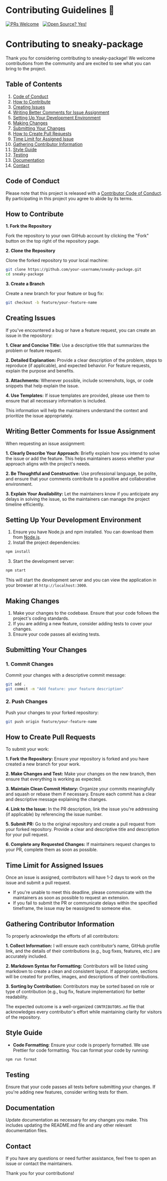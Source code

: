 
# Contributing Guidelines 🤝



[![PRs Welcome](https://img.shields.io/badge/PRs-welcome-brightgreen.svg?style=flat-square)](http://makeapullrequest.com)
&nbsp;
[![Open Source? Yes!](https://badgen.net/badge/Open%20Source%20%3F/Yes%21/blue?icon=github)](https://github.com/Naereen/badges/)


# Contributing to sneaky-package

Thank you for considering contributing to sneaky-package! We welcome contributions from the community and are excited to see what you can bring to the project.

## Table of Contents

1. [Code of Conduct](#code-of-conduct)
2. [How to Contribute](#how-to-contribute)
3. [Creating Issues](#creating-issues)
4. [Writing Better Comments for Issue Assignment](writing-better-comments-for-issue-assignment)
5. [Setting Up Your Development Environment](#setting-up-your-development-environment)
6. [Making Changes](#making-changes)
7. [Submitting Your Changes](#submitting-your-changes)
8. [How to Create Pull Requests](#how-to-create-pull-requests)
9. [Time Limit for Assigned Issue](#time-limit-for-assigned-issues)
10. [Gathering Contributor Information](#gathering-contributor-information)
11. [Style Guide](#style-guide)
12. [Testing](#testing)
13. [Documentation](#documentation)
14. [Contact](#contact)

## Code of Conduct

Please note that this project is released with a [Contributor Code of Conduct](CODE_OF_CONDUCT.md). By participating in this project you agree to abide by its terms.

## How to Contribute

**1. Fork the Repository**

Fork the repository to your own GitHub account by clicking the "Fork" button on the top right of the repository page.

**2. Clone the Repository**

Clone the forked repository to your local machine:

```bash
git clone https://github.com/your-username/sneaky-package.git
cd sneaky-package
```

**3. Create a Branch**

Create a new branch for your feature or bug fix:

```bash
git checkout -b feature/your-feature-name
``` 
## Creating Issues

If you've encountered a bug or have a feature request, you can create an issue in the repository:

**1. Clear and Concise Title:**  Use a descriptive title that summarizes the problem or feature request.

**2. Detailed Explanation:** Provide a clear description of the problem, steps to reproduce (if applicable), and expected behavior. For feature requests, explain the purpose and benefits.

**3. Attachments:** Whenever possible, include screenshots, logs, or code snippets that help explain the issue.

**4. Use Templates:** If issue templates are provided, please use them to ensure that all necessary information is included.

This information will help the maintainers understand the context and prioritize the issue appropriately.

## Writing Better Comments for Issue Assignment
When requesting an issue assignment:

**1. Clearly Describe Your Approach:** Briefly explain how you intend to solve the issue or add the feature. This helps maintainers assess whether your approach aligns with the project's needs.

**2. Be Thoughtful and Constructive:** Use professional language, be polite, and ensure that your comments contribute to a positive and collaborative environment.

**3. Explain Your Availability:** Let the maintainers know if you anticipate any delays in solving the issue, so the maintainers can manage the project timeline efficiently.


## Setting Up Your Development Environment

1. Ensure you have Node.js and npm installed. You can download them from [Node.js](https://nodejs.org/).
2. Install the project dependencies:

```bash
npm install
```

3. Start the development server:

```bash
npm start
```

This will start the development server and you can view the application in your browser at `http://localhost:3000`.

## Making Changes

1. Make your changes to the codebase. Ensure that your code follows the project's coding standards.
2. If you are adding a new feature, consider adding tests to cover your changes.
3. Ensure your code passes all existing tests.

## Submitting Your Changes

### 1. Commit Changes

Commit your changes with a descriptive commit message:

```bash
git add .
git commit -m "Add feature: your feature description"
```

### 2. Push Changes

Push your changes to your forked repository:

```bash
git push origin feature/your-feature-name
```
## How to Create Pull Requests
To submit your work:

**1. Fork the Repository:** Ensure your repository is forked and you have created a new branch for your work.

**2. Make Changes and Test:** Make your changes on the new branch, then ensure that everything is working as expected.

**3. Maintain Clean Commit History:** Organize your commits meaningfully and squash or rebase them if necessary. Ensure each commit has a clear and descriptive message explaining the changes.

**4. Link to the Issue:** In the PR description, link the issue you're addressing (if applicable) by referencing the issue number.

**5. Submit PR:** Go to the original repository and create a pull request from your forked repository. Provide a clear and descriptive title and description for your pull request.

**6. Complete any Requested Changes:** If maintainers request changes to your PR, complete them as soon as possible.

## Time Limit for Assigned Issues
Once an issue is assigned, contributors will have 1-2 days to work on the issue and submit a pull request.

- If you're unable to meet this deadline, please communicate with the maintainers as soon as possible to request an extension.
- If you fail to submit the PR or communicate delays within the specified timeframe, the issue may be reassigned to someone else.

## Gathering Contributor Information
To properly acknowledge the efforts of all contributors:

**1. Collect Information:** I will ensure each contributor’s name, GitHub profile link, and the details of their contributions (e.g., bug fixes, features, etc.) are accurately included.

**2. Markdown Syntax for Formatting:** Contributors will be listed using markdown to create a clean and consistent layout. If appropriate, sections will be created for profiles, images, and descriptions of their contributions.

**3. Sorting by Contribution:** Contributors may be sorted based on role or type of contribution (e.g., bug fix, feature implementation) for better readability.

The expected outcome is a well-organized `CONTRIBUTORS.md` file that acknowledges every contributor's effort while maintaining clarity for visitors of the repository.

## Style Guide

- **Code Formatting**: Ensure your code is properly formatted. We use Prettier for code formatting. You can format your code by running:

```bash
npm run format
```
## Testing
Ensure that your code passes all tests before submitting your changes. If you're adding new features, consider writing tests for them.

## Documentation

Update documentation as necessary for any changes you make. This includes updating the README.md file and any other relevant documentation files.

## Contact

If you have any questions or need further assistance, feel free to open an issue or contact the maintainers.

Thank you for your contributions!